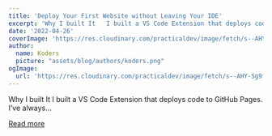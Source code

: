 ```yaml
---
title: 'Deploy Your First Website without Leaving Your IDE'
excerpt: 'Why I built It   I built a VS Code Extension that deploys code to GitHub Pages.  I’ve always...'
date: '2022-04-26'
coverImage: 'https://res.cloudinary.com/practicaldev/image/fetch/s--AHY-Sg9f--/c_imagga_scale,f_auto,fl_progressive,h_420,q_auto,w_1000/https://dev-to-uploads.s3.amazonaws.com/uploads/articles/d15gefb5qsys236dh80i.png'
author:
  name: Koders
  picture: "assets/blog/authors/koders.png"
ogImage:
  url: 'https://res.cloudinary.com/practicaldev/image/fetch/s--AHY-Sg9f--/c_imagga_scale,f_auto,fl_progressive,h_420,q_auto,w_1000/https://dev-to-uploads.s3.amazonaws.com/uploads/articles/d15gefb5qsys236dh80i.png'
---
```


Why I built It   I built a VS Code Extension that deploys code to GitHub Pages.  I’ve always...

[Read more](https://dev.to/github/deploy-your-first-website-without-leaving-your-ide-2mpp)
